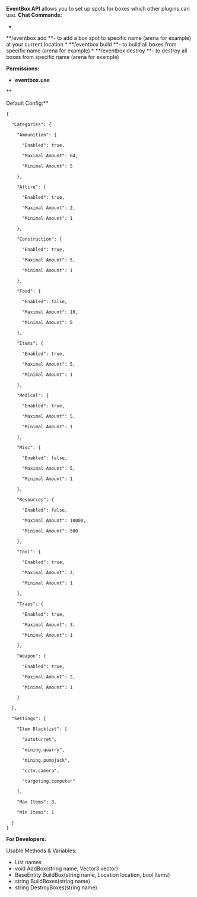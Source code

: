 **EventBox API** allows you to set up spots for boxes which other plugins can use.
**Chat Commands:**


* 
**/eventbox add <name> **- to add a box spot to specific name (arena for example) at your current location
* 
**/eventbox build <name> **- to build all boxes from specific name (arena for example)
* 
**/eventbox destroy <name> **- to destroy all boxes from specific name (arena for example)


**Permissions:**


* **eventbox.use**


**

Default Config:**

````
{

  "Categories": {

    "Ammunition": {

      "Enabled": true,

      "Maximal Amount": 64,

      "Minimal Amount": 5

    },

    "Attire": {

      "Enabled": true,

      "Maximal Amount": 2,

      "Minimal Amount": 1

    },

    "Construction": {

      "Enabled": true,

      "Maximal Amount": 5,

      "Minimal Amount": 1

    },

    "Food": {

      "Enabled": false,

      "Maximal Amount": 10,

      "Minimal Amount": 5

    },

    "Items": {

      "Enabled": true,

      "Maximal Amount": 5,

      "Minimal Amount": 1

    },

    "Medical": {

      "Enabled": true,

      "Maximal Amount": 5,

      "Minimal Amount": 1

    },

    "Misc": {

      "Enabled": false,

      "Maximal Amount": 5,

      "Minimal Amount": 1

    },

    "Resources": {

      "Enabled": false,

      "Maximal Amount": 10000,

      "Minimal Amount": 500

    },

    "Tool": {

      "Enabled": true,

      "Maximal Amount": 2,

      "Minimal Amount": 1

    },

    "Traps": {

      "Enabled": true,

      "Maximal Amount": 3,

      "Minimal Amount": 1

    },

    "Weapon": {

      "Enabled": true,

      "Maximal Amount": 2,

      "Minimal Amount": 1

    }

  },

  "Settings": {

    "Item Blacklist": [

      "autoturret",

      "mining.quarry",

      "mining.pumpjack",

      "cctv.camera",

      "targeting.computer"

    ],

    "Max Items": 8,

    "Min Items": 1

  }
}
````


**For Developers:**

Usable Methods & Variables:


* List<string> names
* void AddBox(string name, Vector3 vector)     
* BaseEntity BuildBox(string name, Location location, bool items)
* string BuildBoxes(string name)
* string DestroyBoxes(string name)